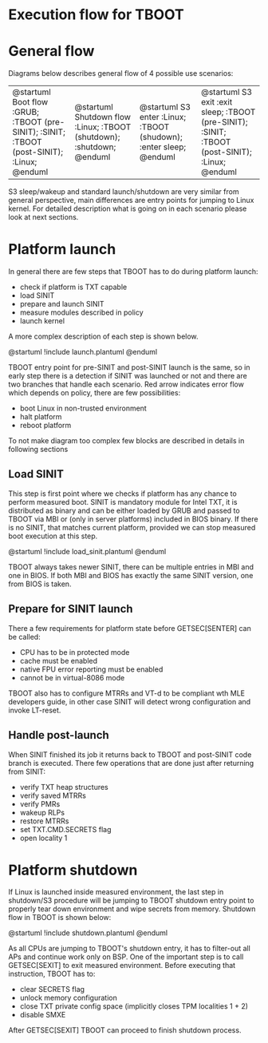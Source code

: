 Execution flow for TBOOT
========================

General flow
============

Diagrams below describes general flow of 4 possible use scenarios:

<table>
<tr>
    <td>
        @startuml Boot flow
        :GRUB;
        :TBOOT (pre-SINIT);
        :SINIT;
        :TBOOT (post-SINIT);
        :Linux;
        @enduml
    </td>
    <td>
        @startuml Shutdown flow
        :Linux;
        :TBOOT (shutdown);
        :shutdown;
        @enduml
    </td>
    <td>
        @startuml S3 enter
        :Linux;
        :TBOOT (shudown);
        :enter sleep;
        @enduml
    </td>
    <td>
        @startuml S3 exit
        :exit sleep;
        :TBOOT (pre-SINIT);
        :SINIT;
        :TBOOT (post-SINIT);
        :Linux;
        @enduml
    </td>
</tr>
</table>

S3 sleep/wakeup and standard launch/shutdown are very similar from general
perspective, main differences are entry points for jumping to Linux kernel. For
detailed description what is going on in each scenario please look at next
sections.

Platform launch
===============

In general there are few steps that TBOOT has to do during platform launch:
  - check if platform is TXT capable
  - load SINIT
  - prepare and launch SINIT
  - measure modules described in policy
  - launch kernel

A more complex description of each step is shown below.

@startuml
!include launch.plantuml
@enduml

TBOOT entry point for pre-SINIT and post-SINIT launch is the same, so in early
step there is a detection if SINIT was launched or not and there are two
branches that handle each scenario. Red arrow indicates error flow which depends
on policy, there are few possibilities:
  - boot Linux in non-trusted environment
  - halt platform
  - reboot platform

To not make diagram too complex few blocks are described in details in following
sections

Load SINIT
----------

This step is first point where we checks if platform has any chance to perform
measured boot. SINIT is mandatory module for Intel TXT, it is distributed as
binary and can be either loaded by GRUB and passed to TBOOT via MBI or (only in
server platforms) included in BIOS binary. If there is no SINIT, that matches
current platform, provided we can stop measured boot execution at this step.

@startuml
!include load_sinit.plantuml
@enduml

TBOOT always takes newer SINIT, there can be multiple entries in MBI and one in
BIOS. If both MBI and BIOS has exactly the same SINIT version, one from BIOS is
taken.

Prepare for SINIT launch
------------------------

There a few requirements for platform state before GETSEC[SENTER] can be called:
  - CPU has to be in protected mode
  - cache must be enabled
  - native FPU error reporting must be enabled
  - cannot be in virtual-8086 mode

TBOOT also has to configure MTRRs and VT-d to be compliant wth MLE developers
guide, in other case SINIT will detect wrong configuration and invoke LT-reset.

Handle post-launch
------------------

When SINIT finished its job it returns back to TBOOT and post-SINIT code branch
is executed. There few operations that are done just after returning from SINIT:
  - verify TXT heap structures
  - verify saved MTRRs
  - verify PMRs
  - wakeup RLPs
  - restore MTRRs
  - set TXT.CMD.SECRETS flag
  - open locality 1

Platform shutdown
=================

If Linux is launched inside measured environment, the last step in shutdown/S3
procedure will be jumping to TBOOT shutdown entry point to properly tear down
environment and wipe secrets from memory. Shutdown flow in TBOOT is shown below:

@startuml
!include shutdown.plantuml
@enduml

As all CPUs are jumping to TBOOT's shutdown entry, it has to filter-out all APs
and continue work only on BSP. One of the important step is to call
GETSEC[SEXIT] to exit measured environment. Before executing that instruction,
TBOOT has to:
  - clear SECRETS flag
  - unlock memory configuration
  - close TXT private config space (implicitly closes TPM localities 1 + 2)
  - disable SMXE

After GETSEC[SEXIT] TBOOT can proceed to finish shutdown process.